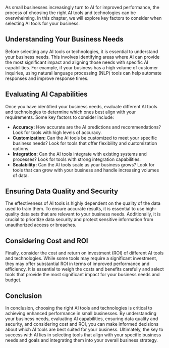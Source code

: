 

As small businesses increasingly turn to AI for improved performance, the process of choosing the right AI tools and technologies can be overwhelming. In this chapter, we will explore key factors to consider when selecting AI tools for your business.

Understanding Your Business Needs
---------------------------------

Before selecting any AI tools or technologies, it is essential to understand your business needs. This involves identifying areas where AI can provide the most significant impact and aligning those needs with specific AI capabilities. For example, if your business has a high volume of customer inquiries, using natural language processing (NLP) tools can help automate responses and improve response times.

Evaluating AI Capabilities
--------------------------

Once you have identified your business needs, evaluate different AI tools and technologies to determine which ones best align with your requirements. Some key factors to consider include:

* **Accuracy:** How accurate are the AI predictions and recommendations? Look for tools with high levels of accuracy.
* **Customization:** Can the AI tools be customized to meet your specific business needs? Look for tools that offer flexibility and customization options.
* **Integration:** Can the AI tools integrate with existing systems and processes? Look for tools with strong integration capabilities.
* **Scalability:** Can the AI tools scale as your business grows? Look for tools that can grow with your business and handle increasing volumes of data.

Ensuring Data Quality and Security
----------------------------------

The effectiveness of AI tools is highly dependent on the quality of the data used to train them. To ensure accurate results, it is essential to use high-quality data sets that are relevant to your business needs. Additionally, it is crucial to prioritize data security and protect sensitive information from unauthorized access or breaches.

Considering Cost and ROI
------------------------

Finally, consider the cost and return on investment (ROI) of different AI tools and technologies. While some tools may require a significant investment, they may offer substantial ROI in terms of improved performance and efficiency. It is essential to weigh the costs and benefits carefully and select tools that provide the most significant impact for your business needs and budget.

Conclusion
----------

In conclusion, choosing the right AI tools and technologies is critical to achieving enhanced performance in small businesses. By understanding your business needs, evaluating AI capabilities, ensuring data quality and security, and considering cost and ROI, you can make informed decisions about which AI tools are best suited for your business. Ultimately, the key to success with AI lies in selecting tools that align with your specific business needs and goals and integrating them into your overall business strategy.

